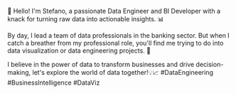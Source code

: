 👋 Hello! I'm Stefano, a passionate Data Engineer and BI Developer with a knack for turning raw data into actionable insights. 📊

By day, I lead a team of data professionals in the banking sector. 
But when I catch a breather from my professional role, you'll find me trying to do into data visualization or  data engineering projects. 🚀

I believe in the power of data to transform businesses and drive decision-making, let's explore the world of data together!💡📈
#DataEngineering #BusinessIntelligence #DataViz
